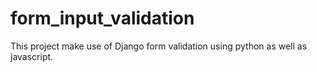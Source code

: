 # form_input_validation
This project make use of Django form validation using python as well as javascript.
